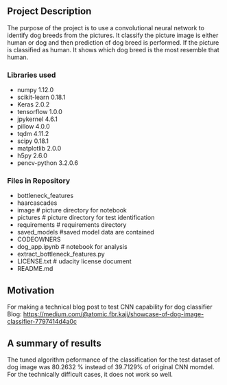 
## Project Description

The purpose of the project is to use a convolutional neural network to identify dog breeds from the pictures. It classify the picture image is either human or dog and then prediction of dog breed is performed. If the picture is classified as human. It shows which dog breed is the most resemble that human. 

### Libraries used

* numpy 1.12.0
* scikit-learn 0.18.1
* Keras 2.0.2
* tensorflow 1.0.0
* jpykernel 4.6.1
* pillow 4.0.0
* tqdm 4.11.2
* scipy 0.18.1
* matplotlib 2.0.0
* h5py 2.6.0
* pencv-python 3.2.0.6

### Files in Repository

* bottleneck_features
* haarcascades
* image # picture directory for notebook
* pictures # picture directory for test identification 
* requirements # requirements directory
* saved_models   #saved model data are contained
* CODEOWNERS
* dog_app.ipynb # notebook for analysis
* extract_bottleneck_features.py
* LICENSE.txt # udacity license document
* README.md

## Motivation
For making a technical blog post to test CNN capability for dog classifier
Blog: https://medium.com/@atomic.fbr.kaji/showcase-of-dog-image-classifier-7797414d4a0c


## A summary of results
The tuned algorithm peformance of the classification for the test dataset of dog image was 80.2632 % instead of 39.7129% of original CNN momdel. For the technically difficult cases, it does not work so well.
